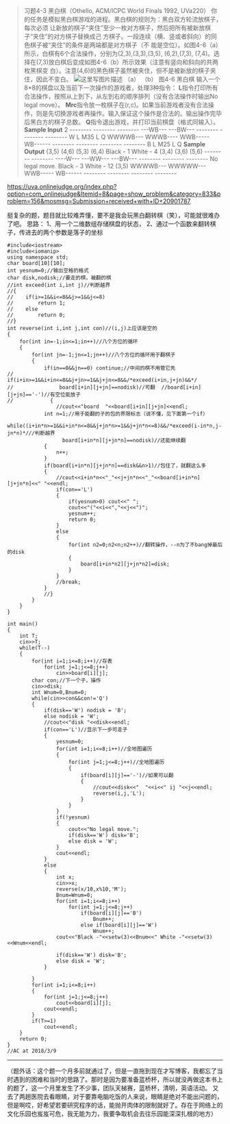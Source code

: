 > 习题4-3 黑白棋（Othello, ACM/ICPC World Finals 1992, UVa220）
你的任务是模拟黑白棋游戏的进程。黑白棋的规则为：黑白双方轮流放棋子，每次必须
让新放的棋子“夹住”至少一枚对方棋子，然后把所有被新放棋子“夹住”的对方棋子替换成己
方棋子。一段连续（横、竖或者斜向）的同色棋子被“夹住”的条件是两端都是对方棋子（不
能是空位）。如图4-6（a）所示，白棋有6个合法操作，分别为(2,3),(3,3),(3,5), (6,2),(7,3),
(7,4)。选择在(7,3)放白棋后变成如图4-6（b）所示效果（注意有竖向和斜向的共两枚黑棋变
白）。注意(4,6)的黑色棋子虽然被夹住，但不是被新放的棋子夹住，因此不变白。
![这里写图片描述](https://img-blog.csdn.net/20180415191510220?watermark/2/text/aHR0cDovL2Jsb2cuY3Nkbi5uZXQvc3VfY2ljYWRh/font/5a6L5L2T/fontsize/400/fill/I0JBQkFCMA==/dissolve/70/gravity/SouthEast)
（a） （b）
图4-6 黑白棋
输入一个8*8的棋盘以及当前下一次操作的游戏者，处理3种指令：
**L**指令打印所有合法操作，按照从上到下，从左到右的顺序排列（没有合法操作时输出No legal move）。
**Mrc**指令放一枚棋子在(r,c)。如果当前游戏者没有合法操作，则是先切换游戏者再操作。输入保证这个操作是合法的。输出操作完毕后黑白方的棋子总数。
**Q**指令退出游戏，并打印当前棋盘（格式同输入）。
**Sample Input**
2
\--------
\--------
\--------
---WB---
\---BW---
\--------
\--------
\--------
W
L
M35
L
Q
WWWWB---
WWWB----
WWB-----
WB------
\--------
\--------
\--------
\--------
B
L
M25
L
Q
**Sample Output**
(3,5) (4,6) (5,3) (6,4)
Black - 1 White - 4
(3,4) (3,6) (5,6)
\--------
\--------
----W---
---WW---
---BW---
\--------
\--------
\--------
No legal move.
Black - 3 White - 12
(3,5)
WWWWB---
WWWWW---
WWB-----
WB------
\--------
\--------
\--------
\--------

https://uva.onlinejudge.org/index.php?option=com_onlinejudge&Itemid=8&page=show_problem&category=833&problem=156&mosmsg=Submission+received+with+ID+20901787

挺复杂的题，题目就比较难弄懂，要不是我会玩黑白翻转棋（笑），可能就很难办了吧。
思路：
1、用一个二维数组存储棋盘的状态，
2、通过一个函数来翻转棋子，传进去的两个参数是落子的坐标

```
#include<iostream>
#include<iomanip>
using namespace std;
char board[10][10];
int yesnum=0;//输出空格的格式
char disk,nodisk;//要走的棋，被翻的棋
//int exceed(int i,int j)//判断越界
//{
//    if(i>=1&&i<=8&&j>=1&&j<=8)
//        return 1;
//    else
//        return 0;
//}
int reverse(int i,int j,int con)//(i,j)上应该是空的
{
    for(int in=-1;in<=1;in++)//八个方位的循环
    {
        for(int jn=-1;jn<=1;jn++)//八个方位的循环用于翻棋子
        {
            if(in==0&&jn==0) continue;//中间的棋不用管它先
//            if(i+in>=1&&i+in<=8&&j+jn>=1&&j+jn<=8&&/*exceed(i+in,j+jn)&&*/
//               board[i+in][j+jn]==nodisk)//可翻  //board[i+in][j+jn]=='-')//有空位能放子
//            {
                //cout<<"board  "<<board[i+in][j+jn]<<endl;
            int n=1;//用于能翻的子的包的界限标志（说不懂，见下面第一个if）
            while((i+in*n>=1&&i+in*n<=8&&j+jn*n>=1&&j+jn*n<=8)&&/*exceed(i-in*n,j-jn*n)*///判断越界
                  board[i+in*n][j+jn*n]==nodisk)//还能继续翻
            {
                n++;
            }
            if(board[i+in*n][j+jn*n]==disk&&n>1)//包住了，就翻这么多
            {
                //cout<<i+in*n<<"_"<<j+jn*n<<"_"<<board[i+in*n][j+jn*n]<<" "<<endl;
                if(con=='L')
                {
                    if(yesnum>0) cout<<" ";
                    cout<<"("<<i<<","<<j<<")";
                    yesnum++;
                    return 0;
                }
                else
                {
                    for(int n2=0;n2<n;n2++)//翻转操作，--n为了不bang掉最后的disk
                    {
                        board[i+in*n2][j+jn*n2]=disk;
                    }
                }
                //break;
            }
            //}
        }
    }
}

int main()
{
    int T;
    cin>>T;
    while(T--)
    {
        for(int i=1;i<=8;i++)//存表
            for(int j=1;j<=8;j++)
                cin>>board[i][j];
        char con;//下一个子，操作
        cin>>disk;
        int Wnum=0,Bnum=0;
        while(cin>>con&&con!='Q')
        {
            if(disk=='W') nodisk = 'B';
            else nodisk = 'W';
            //cout<<"disk "<<disk<<endl;
            if(con=='L')//显示下一步可走子
            {
                yesnum=0;
                for(int i=1;i<=8;i++)//全地图遍历
                {
                    for(int j=1;j<=8;j++)//全地图遍历
                    {
                        if(board[i][j]=='-')//如果可以翻
                        {
                            //cout<<disk<<"  "<<i<<" ij "<<j<<endl;
                            reverse(i,j,'L');
                        }
                    }
                }
                if(!yesnum)
                {
                    cout<<"No legal move.";
                    if(disk=='W') disk='B';
                    else disk = 'W';
                }
                cout<<endl;
            }
            else
            {
                int x;
                cin>>x;
                reverse(x/10,x%10,'M');
                Bnum=Wnum=0;
                for(int i=1;i<=8;i++)
                    for(int j=1;j<=8;j++)
                        if(board[i][j]=='B')
                            Bnum++;
                        else if(board[i][j]=='W')
                            Wnum++;
                cout<<"Black -"<<setw(3)<<Bnum<<" White -"<<setw(3)<<Wnum<<endl;

                if(disk=='W') disk='B';
                else disk = 'W';
            }

        }
        for(int i=1;i<=8;i++)
        {
            for(int j=1;j<=8;j++)
                cout<<board[i][j];
            cout<<endl;
        }
        if(T>=1)
            cout<<endl;
    }
    return 0;
}
//AC at 2018/3/9

```
-------
（题外话：这个题一个月多前就通过了，但是一直拖到现在才写博客，我都忘了当时遇到的困难和当时的思路了。那时是因为要准备蓝桥杯，所以就没再做这本书上的题了，这一个月里发生了不少事，团队天梯赛，蓝桥杯，清明，英语活动。
又去了两趟医院去看眼睛，对于要靠电脑吃饭的人来说，眼睛是绝对不能出问题的，但是啊哎，好希望若要研究程序的话，能抛开肉体的限制就好了。存在于网络上的文化乐园也岌岌可危，我无能为力，我要争取机会去往乐园能深深扎根的地方）